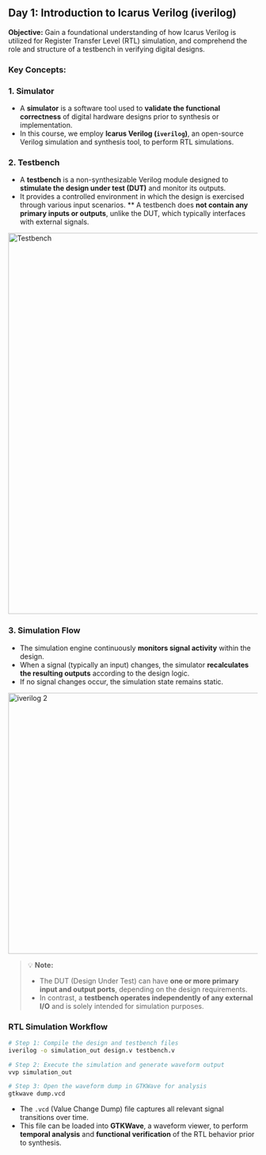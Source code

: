## **Day 1: Introduction to Icarus Verilog (iverilog)**
**Objective:**
Gain a foundational understanding of how Icarus Verilog is utilized for Register Transfer Level (RTL) simulation, and comprehend the role and structure of a testbench in verifying digital designs.

### **Key Concepts:**

### **1. Simulator**

* A **simulator** is a software tool used to **validate the functional correctness** of digital hardware designs prior to synthesis or implementation.
* In this course, we employ **Icarus Verilog (`iverilog`)**, an open-source Verilog simulation and synthesis tool, to perform RTL simulations.

### **2. Testbench**

* A **testbench** is a non-synthesizable Verilog module designed to **stimulate the design under test (DUT)** and monitor its outputs.
* It provides a controlled environment in which the design is exercised through various input scenarios.
** A testbench does **not contain any primary inputs or outputs**, unlike the DUT, which typically interfaces with external signals.

<img width="1632" height="768" alt="Testbench" src="https://github.com/user-attachments/assets/103c4978-d6c8-4ee4-aedb-3351650ae31e" />


### **3. Simulation Flow**

* The simulation engine continuously **monitors signal activity** within the design.
* When a signal (typically an input) changes, the simulator **recalculates the resulting outputs** according to the design logic.
* If no signal changes occur, the simulation state remains static.

<img width="1343" height="526" alt="iverilog 2" src="https://github.com/user-attachments/assets/e9754f65-4f3b-4210-87f9-68240fd962d9" />



> 💡 **Note:**
>
> * The DUT (Design Under Test) can have **one or more primary input and output ports**, depending on the design requirements.
> * In contrast, a **testbench operates independently of any external I/O** and is solely intended for simulation purposes.


### **RTL Simulation Workflow**

```bash
# Step 1: Compile the design and testbench files
iverilog -o simulation_out design.v testbench.v

# Step 2: Execute the simulation and generate waveform output
vvp simulation_out

# Step 3: Open the waveform dump in GTKWave for analysis
gtkwave dump.vcd
```

* The `.vcd` (Value Change Dump) file captures all relevant signal transitions over time.
* This file can be loaded into **GTKWave**, a waveform viewer, to perform **temporal analysis** and **functional verification** of the RTL behavior prior to synthesis.
